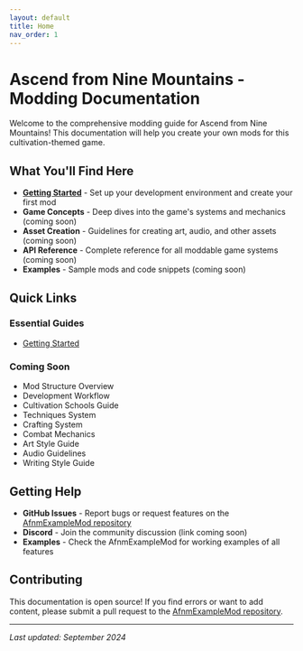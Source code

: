 ```yaml
---
layout: default
title: Home
nav_order: 1
---
```


# Ascend from Nine Mountains - Modding Documentation

Welcome to the comprehensive modding guide for Ascend from Nine Mountains! This documentation will help you create your own mods for this cultivation-themed game.

## What You'll Find Here

- **[Getting Started](getting-started.md)** - Set up your development environment and create your first mod
- **Game Concepts** - Deep dives into the game's systems and mechanics (coming soon)
- **Asset Creation** - Guidelines for creating art, audio, and other assets (coming soon)
- **API Reference** - Complete reference for all moddable game systems (coming soon)
- **Examples** - Sample mods and code snippets (coming soon)

## Quick Links

### Essential Guides
- [Getting Started](getting-started.md)

### Coming Soon
- Mod Structure Overview
- Development Workflow
- Cultivation Schools Guide
- Techniques System
- Crafting System
- Combat Mechanics
- Art Style Guide
- Audio Guidelines
- Writing Style Guide

## Getting Help

- **GitHub Issues** - Report bugs or request features on the [AfnmExampleMod repository](https://github.com/Lyeeedar/AfnmExampleMod/issues)
- **Discord** - Join the community discussion (link coming soon)
- **Examples** - Check the AfnmExampleMod for working examples of all features

## Contributing

This documentation is open source! If you find errors or want to add content, please submit a pull request to the [AfnmExampleMod repository](https://github.com/Lyeeedar/AfnmExampleMod).

---

*Last updated: September 2024*